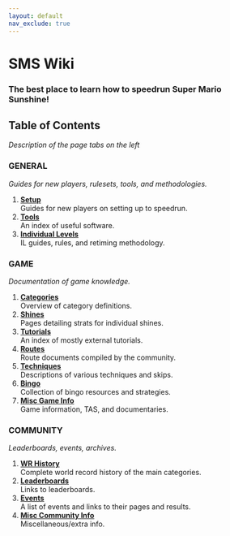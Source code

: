 ```yaml
---
layout: default
nav_exclude: true
---
```

# SMS Wiki

### The best place to learn how to speedrun Super Mario Sunshine!  

## Table of Contents
*Description of the page tabs on the left*  

### **GENERAL**  
*Guides for new players, rulesets, tools, and methodologies.*  

1. **[Setup](https://smscommunity.github.io/sms-guide/setup)**  
Guides for new players on setting up to speedrun.
2. **[Tools](https://smscommunity.github.io/sms-guide/tools)**  
An index of useful software.
3. **[Individual Levels](https://smscommunity.github.io/sms-guide/il)**  
IL guides, rules, and retiming methodology.

### **GAME**  
*Documentation of game knowledge.* 

1. **[Categories](https://smscommunity.github.io/sms-guide/categories/)**  
Overview of category definitions.
2. **[Shines](https://smscommunity.github.io/sms-guide/shines/)**  
Pages detailing strats for individual shines.
3. **[Tutorials](https://smscommunity.github.io/sms-guide/tutorials/)**  
An index of mostly external tutorials.
4. **[Routes](https://smscommunity.github.io/sms-guide/routes/)**  
Route documents compiled by the community.
5. **[Techniques](https://smscommunity.github.io/sms-guide/techniques/)**  
Descriptions of various techniques and skips.
6. **[Bingo](https://smscommunity.github.io/sms-guide/bingo/)**  
Collection of bingo resources and strategies.
7. **[Misc Game Info](https://smscommunity.github.io/sms-guide/game/misc/)**  
Game information, TAS, and documentaries.

### **COMMUNITY**  
*Leaderboards, events, archives.* 

1. **[WR History](https://smscommunity.github.io/sms-guide/community/wrhistory/)**  
Complete world record history of the main categories.
2. **[Leaderboards](https://smscommunity.github.io/sms-guide/community/leaderboards/)**  
Links to leaderboards.
3. **[Events](https://smscommunity.github.io/sms-guide/community/events/)**  
A list of events and links to their pages and results.
4. **[Misc Community Info](https://smscommunity.github.io/sms-guide/community/misc/)**  
Miscellaneous/extra info.
